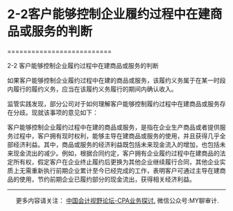 ﻿# 2-2客户能够控制企业履约过程中在建商品或服务的判断
==========================

  

2-2 客户能够控制企业履约过程中在建商品或服务的判断

如果客户能够控制企业履约过程中在建的商品或服务，该履约义务属于在某一时段内履行的履约义务，应当在该履约义务履行的期间内确认收入。

监管实践发现，部分公司对于如何理解客户能够控制履约过程中在建商品或服务存在分歧。现就该事项的意见如下：

客户能够控制企业履约过程中在建的商品或服务，是指在企业生产商品或者提供服务过程中，客户拥有现时权利，能够主导在建商品或服务的使用，并且获得几乎全部经济利益。其中，商品或服务的经济利益既包括未来现金流入的增加，也包括未来现金流出的减少。例如，根据合同约定，客户拥有企业履约过程中在建商品的法定所有权，假定客户在企业终止履约后更换为其他企业继续履行合同，其他企业实质上无需重新执行前期企业累计至今已经完成的工作，表明客户可通过主导在建商品的使用，节约前期企业已履约部分的现金流出，获得相关经济利益。

* * *

     更多内容请关注： [中国会计视野论坛-CPA业务探讨.](https://bbs.esnai.com/thread-5354530-1-3.html) 微信公众号:MY聊审计.